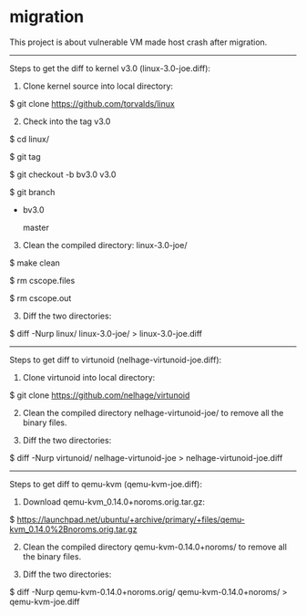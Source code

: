 migration
=========

This project is about vulnerable VM made host crash after migration.

----------------
Steps to get the diff to kernel v3.0 (linux-3.0-joe.diff):

1. Clone kernel source into local directory: 

 $ git clone https://github.com/torvalds/linux

2. Check into the tag v3.0

 $ cd linux/

 $ git tag

 $ git checkout -b bv3.0 v3.0

 $ git branch

 * bv3.0

   master

3. Clean the compiled directory: linux-3.0-joe/

 $ make clean

 $ rm cscope.files

 $ rm cscope.out

3. Diff the two directories:

 $ diff -Nurp linux/ linux-3.0-joe/ > linux-3.0-joe.diff

----------------
Steps to get diff to virtunoid (nelhage-virtunoid-joe.diff):

1. Clone virtunoid into local directory:

 $ git clone https://github.com/nelhage/virtunoid

2. Clean the compiled directory nelhage-virtunoid-joe/ to remove all the binary files.

3. Diff the two directories:

 $ diff -Nurp virtunoid/ nelhage-virtunoid-joe > nelhage-virtunoid-joe.diff

----------------
Steps to get diff to qemu-kvm (qemu-kvm-joe.diff):

1. Download qemu-kvm_0.14.0+noroms.orig.tar.gz:

 $ https://launchpad.net/ubuntu/+archive/primary/+files/qemu-kvm_0.14.0%2Bnoroms.orig.tar.gz

2. Clean the compiled directory qemu-kvm-0.14.0+noroms/ to remove all the binary files.

3. Diff the two directories:

 $ diff -Nurp qemu-kvm-0.14.0+noroms.orig/ qemu-kvm-0.14.0+noroms/ > qemu-kvm-joe.diff
